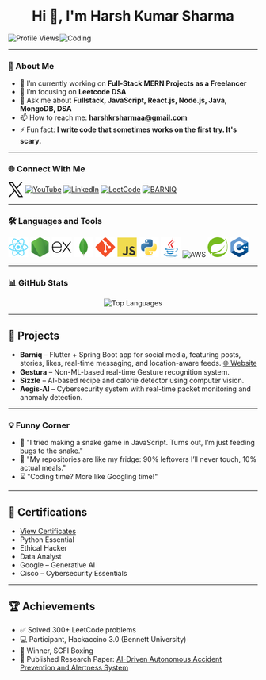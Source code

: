 <h1 align="center">Hi 👋, I'm Harsh Kumar Sharma</h1>

<img align="right" alt="Coding" width="400" src="https://cdn.dribbble.com/users/1162077/screenshots/3848914/programmer.gif">

<p align="left"> 
  <img src="https://komarev.com/ghpvc/?username=harshkrsharma&label=Profile%20views&color=0e75b6&style=flat" alt="Profile Views" /> 
</p>

---

### 🌱 About Me
- 🔭 I’m currently working on **Full-Stack MERN Projects as a Freelancer**
- 🌱 I’m focusing on **Leetcode DSA**
- 💬 Ask me about **Fullstack, JavaScript, React.js, Node.js, Java, MongoDB, DSA**
- 📫 How to reach me: **harshkrsharmaa@gmail.com**
- ⚡ Fun fact: **I write code that sometimes works on the first try. It's scary.**

---

### 🌐 Connect With Me
<p>
  <a href="https://twitter.com/Harshkrsharm" target="_blank"><img align="center" src="https://raw.githubusercontent.com/devicons/devicon/master/icons/twitter/twitter-original.svg" alt="Twitter" height="30" width="30" /></a>
  <a href="https://www.youtube.com/@Barniq.official" target="_blank"><img align="center" src="https://cdn-icons-png.flaticon.com/512/1384/1384060.png" alt="YouTube" height="40" width="40" /></a>
  <a href="https://www.linkedin.com/in/harsh-kr-sharma-4961182a8/" target="_blank"><img align="center" src="https://cdn-icons-png.flaticon.com/512/174/174857.png" alt="LinkedIn" height="40" width="40" /></a>
  <a href="https://leetcode.com/u/harshkrsharmaa/" target="_blank"><img align="center" src="https://upload.wikimedia.org/wikipedia/commons/1/19/LeetCode_logo_black.png" alt="LeetCode" height="40" width="40" /></a>
  <a href="https://barniq.in" target="_blank"><img align="center" src="https://i.ibb.co/9FFwYq2/barniq-Logo.jpg" alt="BARNIQ" height="40" width="40" /></a>
</p>

---

### 🛠️ Languages and Tools
<p>
  <img src="https://raw.githubusercontent.com/devicons/devicon/master/icons/react/react-original.svg" alt="React" width="40" height="40"/>
  <img src="https://raw.githubusercontent.com/devicons/devicon/master/icons/nodejs/nodejs-original.svg" alt="Node.js" width="40" height="40"/>
  <img src="https://raw.githubusercontent.com/devicons/devicon/master/icons/express/express-original.svg" alt="Express.js" width="40" height="40"/>
  <img src="https://raw.githubusercontent.com/devicons/devicon/master/icons/mongodb/mongodb-original.svg" alt="MongoDB" width="40" height="40"/>
  <img src="https://raw.githubusercontent.com/devicons/devicon/master/icons/git/git-original.svg" alt="Git" width="40" height="40"/>
  <img src="https://raw.githubusercontent.com/devicons/devicon/master/icons/javascript/javascript-original.svg" alt="JavaScript" width="40" height="40"/>
  <img src="https://raw.githubusercontent.com/devicons/devicon/master/icons/python/python-original.svg" alt="Python" width="40" height="40"/>
  <img src="https://raw.githubusercontent.com/devicons/devicon/master/icons/java/java-original.svg" alt="Java" width="40" height="40"/>
  <img src="https://cdn.jsdelivr.net/gh/devicons/devicon/icons/amazonwebservices/amazonwebservices-original-wordmark.svg" alt="AWS" width="40" height="40"/>
  <img src="https://raw.githubusercontent.com/devicons/devicon/master/icons/spring/spring-original.svg" alt="Spring Boot" width="40" height="40"/>
  <img src="https://raw.githubusercontent.com/devicons/devicon/master/icons/cplusplus/cplusplus-original.svg" alt="C++" width="40" height="40"/>
</p>

---

### 📊 GitHub Stats
<p align="center">
  <img src="https://github-readme-stats.vercel.app/api/top-langs?username=harshkrsharma&show_icons=true&locale=en&layout=compact" alt="Top Languages" />
</p>

---

## 🚀 Projects
- **Barniq** – Flutter + Spring Boot app for social media, featuring posts, stories, likes, real-time messaging, and location-aware feeds. [🌐 Website](https://barniq.in)  
- **Gestura** – Non-ML-based real-time Gesture recognition system.  
- **Sizzle** – AI-based recipe and calorie detector using computer vision.  
- **Aegis-AI** – Cybersecurity system with real-time packet monitoring and anomaly detection.  

---

### 💡 Funny Corner
- 🐍 "I tried making a snake game in JavaScript. Turns out, I’m just feeding bugs to the snake."  
- 📂 "My repositories are like my fridge: 90% leftovers I’ll never touch, 10% actual meals."  
- ⌛ "Coding time? More like Googling time!"  

---

## 📜 Certifications
- [View Certificates](https://drive.google.com/drive/folders/1WIwIBl5_DFWfJNAIQfWmig3-VqPk6zUU?usp=sharing)  
- Python Essential  
- Ethical Hacker  
- Data Analyst  
- Google – Generative AI  
- Cisco – Cybersecurity Essentials  

---

## 🏆 Achievements
- ✅ Solved 300+ LeetCode problems  
- 💻 Participant, Hackaccino 3.0 (Bennett University)  
- 🥇 Winner, SGFI Boxing  
- 📄 Published Research Paper: [AI-Driven Autonomous Accident Prevention and Alertness System](https://papers.ssrn.com/sol3/papers.cfm?abstract_id=5032116)  
